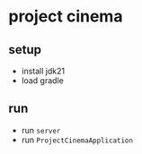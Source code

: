 # project cinema

## setup
* install jdk21
* load gradle

## run
* run `server`
* run `ProjectCinemaApplication`